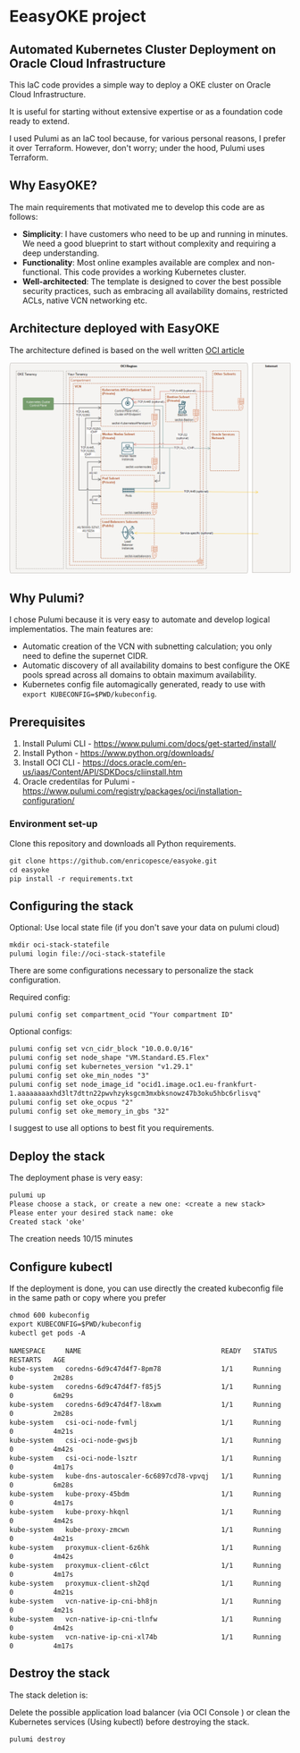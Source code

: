 # EeasyOKE project

## Automated Kubernetes Cluster Deployment on Oracle Cloud Infrastructure

This IaC code provides a simple way to deploy a OKE cluster on Oracle Cloud Infrastructure.

It is useful for starting without extensive expertise or as a foundation code ready to extend.

I used Pulumi as an IaC tool because, for various personal reasons, I prefer it over Terraform. However, don't worry; under the hood, Pulumi uses Terraform.

## Why EasyOKE?

The main requirements that motivated me to develop this code are as follows:

- **Simplicity**: I have customers who need to be up and running in minutes. We need a good blueprint to start without complexity and requiring a deep understanding.
- **Functionality**: Most online examples available are complex and non-functional. This code provides a working Kubernetes cluster.
- **Well-architected**: The template is designed to cover the best possible security practices, such as embracing all availability domains, restricted ACLs, native VCN networking etc.


## Architecture deployed with EasyOKE

The architecture defined is based on the well written [OCI article](https://docs.oracle.com/en-us/iaas/Content/ContEng/Concepts/contengnetworkconfigexample.htm#example-oci-cni-publick8sapi_privateworkers_publiclb)

![OKE architecture](arch.png "OKE architecture")

## Why Pulumi?

I chose Pulumi because it is very easy to automate and develop logical implementatios. The main features are:

- Automatic creation of the VCN with subnetting calculation; you only need to define the supernet CIDR.
- Automatic discovery of all availability domains to best configure the OKE pools spread across all domains to obtain maximum availability.
- Kubernetes config file automagically generated, ready to use with `export KUBECONFIG=$PWD/kubeconfig`.

## Prerequisites

1. Install Pulumi CLI - https://www.pulumi.com/docs/get-started/install/
2. Install Python - https://www.python.org/downloads/
3. Install OCI CLI - https://docs.oracle.com/en-us/iaas/Content/API/SDKDocs/cliinstall.htm
4. Oracle credentilas for Pulumi - https://www.pulumi.com/registry/packages/oci/installation-configuration/

### Environment set-up

Clone this repository and downloads all Python requirements.

```
git clone https://github.com/enricopesce/easyoke.git
cd easyoke
pip install -r requirements.txt
```

## Configuring the stack

Optional: Use local state file (if you don't save your data on pulumi cloud)

```
mkdir oci-stack-statefile
pulumi login file://oci-stack-statefile
```

There are some configurations necessary to personalize the stack configuration.

Required config:

```
pulumi config set compartment_ocid "Your compartment ID"
```

Optional configs:

```
pulumi config set vcn_cidr_block "10.0.0.0/16"
pulumi config set node_shape "VM.Standard.E5.Flex"
pulumi config set kubernetes_version "v1.29.1"
pulumi config set oke_min_nodes "3"
pulumi config set node_image_id "ocid1.image.oc1.eu-frankfurt-1.aaaaaaaaxhd3lt7dttn22pwvhzyksgcm3mxbksnowz47b3oku5hbc6rlisvq"
pulumi config set oke_ocpus "2"
pulumi config set oke_memory_in_gbs "32"
```

I suggest to use all options to best fit you requirements.

## Deploy the stack

The deployment phase is very easy:

```
pulumi up
Please choose a stack, or create a new one: <create a new stack>
Please enter your desired stack name: oke 
Created stack 'oke'
```

The creation needs 10/15 minutes

## Configure kubectl

If the deployment is done, you can use directly the created kubeconfig file in the same path or copy where you prefer

```
chmod 600 kubeconfig
export KUBECONFIG=$PWD/kubeconfig
kubectl get pods -A

NAMESPACE     NAME                                   READY   STATUS    RESTARTS   AGE
kube-system   coredns-6d9c47d4f7-8pm78               1/1     Running   0          2m28s
kube-system   coredns-6d9c47d4f7-f85j5               1/1     Running   0          6m29s
kube-system   coredns-6d9c47d4f7-l8xwm               1/1     Running   0          2m28s
kube-system   csi-oci-node-fvmlj                     1/1     Running   0          4m21s
kube-system   csi-oci-node-gwsjb                     1/1     Running   0          4m42s
kube-system   csi-oci-node-lsztr                     1/1     Running   0          4m17s
kube-system   kube-dns-autoscaler-6c6897cd78-vpvqj   1/1     Running   0          6m28s
kube-system   kube-proxy-45bdm                       1/1     Running   0          4m17s
kube-system   kube-proxy-hkqnl                       1/1     Running   0          4m42s
kube-system   kube-proxy-zmcwn                       1/1     Running   0          4m21s
kube-system   proxymux-client-6z6hk                  1/1     Running   0          4m42s
kube-system   proxymux-client-c6lct                  1/1     Running   0          4m17s
kube-system   proxymux-client-sh2qd                  1/1     Running   0          4m21s
kube-system   vcn-native-ip-cni-bh8jn                1/1     Running   0          4m21s
kube-system   vcn-native-ip-cni-tlnfw                1/1     Running   0          4m42s
kube-system   vcn-native-ip-cni-xl74b                1/1     Running   0          4m17s
```

## Destroy the stack

The stack deletion is:

Delete the possible application load balancer (via OCI Console ) or clean the Kubernetes services (Using kubectl) before destroying the stack.

```
pulumi destroy
```
